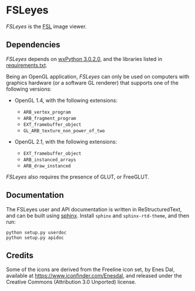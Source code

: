FSLeyes
=======


 *FSLeyes* is the [FSL](http://fsl.fmrib.ox.ac.uk/fsl/fslwiki/) image viewer.


Dependencies
------------


*FSLeyes* depends on [wxPython 3.0.2.0](http://wxpython.org/), and
the libraries listed in [requirements.txt](requirements.txt).


Being an OpenGL application, *FSLeyes* can only be used on computers with
graphics hardware (or a software GL renderer) that supports one of the
following versions:


 - OpenGL 1.4, with the following extensions:
   - `ARB_vertex_program`
   - `ARB_fragment_program`
   - `EXT_framebuffer_object`
   - `GL_ARB_texture_non_power_of_two`

 - OpenGL 2.1, with the following extensions:
   - `EXT_framebuffer_object`
   - `ARB_instanced_arrays`
   - `ARB_draw_instanced`

*FSLeyes* also requires the presence of GLUT, or FreeGLUT.


Documentation
-------------

The FSLeyes user and API documentation is written in ReStructuredText, and
can be built using [sphinx](http://www.sphinx-doc.org/). Install `sphinx`
and `sphinx-rtd-theme`, and then run:

    python setup.py userdoc
    python setup.py apidoc


Credits
-------


Some of the icons are derived from the Freeline icon set, by Enes Dal,
available at https://www.iconfinder.com/Enesdal, and released under the
Creative Commons (Attribution 3.0 Unported) license.
